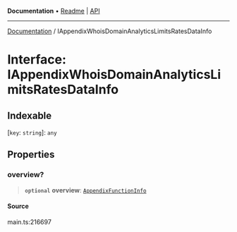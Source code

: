 **Documentation** • [Readme](../README.md) \| [API](../globals.md)

***

[Documentation](../README.md) / IAppendixWhoisDomainAnalyticsLimitsRatesDataInfo

# Interface: IAppendixWhoisDomainAnalyticsLimitsRatesDataInfo

## Indexable

 \[`key`: `string`\]: `any`

## Properties

### overview?

> **`optional`** **overview**: [`AppendixFunctionInfo`](../classes/AppendixFunctionInfo.md)

#### Source

main.ts:216697
